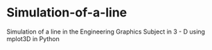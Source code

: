 # Simulation-of-a-line
Simulation of a line in the Engineering Graphics Subject in 3 - D using mplot3D in Python
